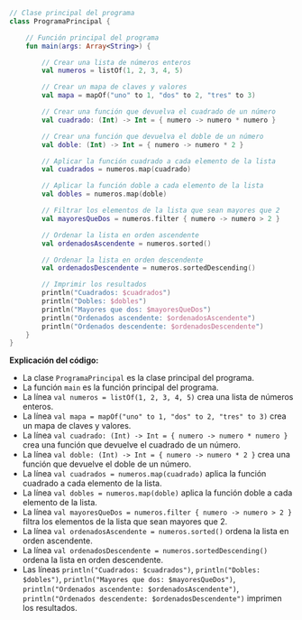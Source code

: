 ```kotlin
// Clase principal del programa
class ProgramaPrincipal {

    // Función principal del programa
    fun main(args: Array<String>) {

        // Crear una lista de números enteros
        val numeros = listOf(1, 2, 3, 4, 5)

        // Crear un mapa de claves y valores
        val mapa = mapOf("uno" to 1, "dos" to 2, "tres" to 3)

        // Crear una función que devuelva el cuadrado de un número
        val cuadrado: (Int) -> Int = { numero -> numero * numero }

        // Crear una función que devuelva el doble de un número
        val doble: (Int) -> Int = { numero -> numero * 2 }

        // Aplicar la función cuadrado a cada elemento de la lista
        val cuadrados = numeros.map(cuadrado)

        // Aplicar la función doble a cada elemento de la lista
        val dobles = numeros.map(doble)

        // Filtrar los elementos de la lista que sean mayores que 2
        val mayoresQueDos = numeros.filter { numero -> numero > 2 }

        // Ordenar la lista en orden ascendente
        val ordenadosAscendente = numeros.sorted()

        // Ordenar la lista en orden descendente
        val ordenadosDescendente = numeros.sortedDescending()

        // Imprimir los resultados
        println("Cuadrados: $cuadrados")
        println("Dobles: $dobles")
        println("Mayores que dos: $mayoresQueDos")
        println("Ordenados ascendente: $ordenadosAscendente")
        println("Ordenados descendente: $ordenadosDescendente")
    }
}
```

**Explicación del código:**

* La clase `ProgramaPrincipal` es la clase principal del programa.
* La función `main` es la función principal del programa.
* La línea `val numeros = listOf(1, 2, 3, 4, 5)` crea una lista de números enteros.
* La línea `val mapa = mapOf("uno" to 1, "dos" to 2, "tres" to 3)` crea un mapa de claves y valores.
* La línea `val cuadrado: (Int) -> Int = { numero -> numero * numero }` crea una función que devuelve el cuadrado de un número.
* La línea `val doble: (Int) -> Int = { numero -> numero * 2 }` crea una función que devuelve el doble de un número.
* La línea `val cuadrados = numeros.map(cuadrado)` aplica la función cuadrado a cada elemento de la lista.
* La línea `val dobles = numeros.map(doble)` aplica la función doble a cada elemento de la lista.
* La línea `val mayoresQueDos = numeros.filter { numero -> numero > 2 }` filtra los elementos de la lista que sean mayores que 2.
* La línea `val ordenadosAscendente = numeros.sorted()` ordena la lista en orden ascendente.
* La línea `val ordenadosDescendente = numeros.sortedDescending()` ordena la lista en orden descendente.
* Las líneas `println("Cuadrados: $cuadrados")`, `println("Dobles: $dobles")`, `println("Mayores que dos: $mayoresQueDos")`, `println("Ordenados ascendente: $ordenadosAscendente")`, `println("Ordenados descendente: $ordenadosDescendente")` imprimen los resultados.